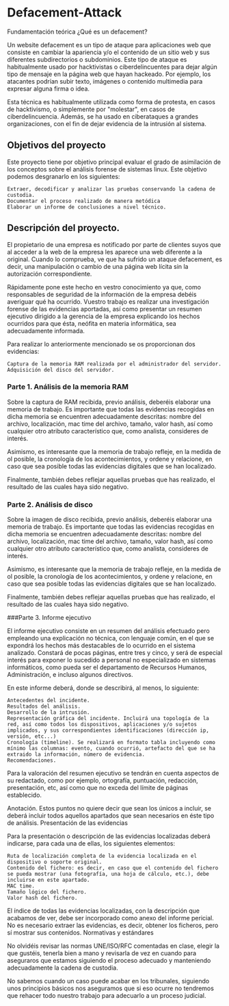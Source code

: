 # Defacement-Attack
Fundamentación teórica
¿Qué es un defacement?

Un website defacement es un tipo de ataque para aplicaciones web que consiste en cambiar la apariencia y/o el contenido de un sitio web y sus diferentes subdirectorios o subdominios. Este tipo de ataque es habitualmente usado por hacktivistas o ciberdelincuentes para dejar algún tipo de mensaje en la página web que hayan hackeado. Por ejemplo, los atacantes podrían subir texto, imágenes o contenido multimedia para expresar alguna firma o idea.

Esta técnica es habitualmente utilizada como forma de protesta, en casos de hacktivismo, o simplemente por "molestar", en casos de ciberdelincuencia. Además, se ha usado en ciberataques a grandes organizaciones, con el fin de dejar evidencia de la intrusión al sistema.

## Objetivos del proyecto

Este proyecto tiene por objetivo principal evaluar el grado de asimilación de los conceptos sobre el análisis forense de sistemas linux. Este objetivo podemos desgranarlo en los siguientes:

    Extraer, decodificar y analizar las pruebas conservando la cadena de custodia.
    Documentar el proceso realizado de manera metódica
    Elaborar un informe de conclusiones a nivel técnico.

## Descripción del proyecto.

El propietario de una empresa es notificado por parte de clientes suyos que al acceder a la web de la empresa les aparece una web diferente a la original. Cuando lo comprueba, ve que ha sufrido un ataque defacement, es decir, una manipulación o cambio de una página web lícita sin la autorización correspondiente.

Rápidamente pone este hecho en vestro conocimiento ya que, como responsables de seguridad de la información de la empresa debéis averiguar qué ha ocurrido. Vuestro trabajo es realizar una investigación forense de las evidencias aportadas, así como presentar un resumen ejecutivo dirigido a la gerencia de la empresa explicando los hechos ocurridos para que ésta, neófita en materia informática, sea adecuadamente informada.

Para realizar lo anteriormente mencionado se os proporcionan dos evidencias:

    Captura de la memoria RAM realizada por el administrador del servidor.
    Adquisición del disco del servidor.

### Parte 1. Análisis de la memoria RAM

Sobre la captura de RAM recibida, previo análisis, deberéis elaborar una memoria de trabajo. Es importante que todas las evidencias recogidas en dicha memoria se encuentren adecuadamente descritas: nombre del archivo, localización, mac time del archivo, tamaño, valor hash, así como cualquier otro atributo característico que, como analista, consideres de interés.

Asimismo, es interesante que la memoria de trabajo refleje, en la medida de ol posible, la cronología de los acontecimientos, y ordene y relacione, en caso que sea posible todas las evidencias digitales que se han localizado.

Finalmente, también debes reflejar aquellas pruebas que has realizado, el resultado de las cuales haya sido negativo.

### Parte 2. Análisis de disco

Sobre la imagen de disco recibida, previo análisis, deberéis elaborar una memoria de trabajo. Es importante que todas las evidencias recogidas en dicha memoria se encuentren adecuadamente descritas: nombre del archivo, localización, mac time del archivo, tamaño, valor hash, así como cualquier otro atributo característico que, como analista, consideres de interés.

Asimismo, es interesante que la memoria de trabajo refleje, en la medida de ol posible, la cronología de los acontecimientos, y ordene y relacione, en caso que sea posible todas las evidencias digitales que se han localizado.

Finalmente, también debes reflejar aquellas pruebas que has realizado, el resultado de las cuales haya sido negativo.

###Parte 3. Informe ejecutivo

El informe ejecutivo consiste en un resumen del análisis efectuado pero empleando una explicación no técnica, con lenguaje común, en el que se expondrá los hechos más destacables de lo ocurrido en el sistema analizado. Constará de pocas páginas, entre tres y cinco, y será de especial interés para exponer lo sucedido a personal no especializado en sistemas informáticos, como pueda ser el departamento de Recursos Humanos, Administración, e incluso algunos directivos.

En este informe deberá, donde se describirá, al menos, lo siguiente:

    Antecedentes del incidente.
    Resultados del análisis.
    Desarrollo de la intrusión.
    Representación gráfica del incidente. Incluirá una topología de la red, así como todos los dispositivos, aplicaciones y/o sujetos implicados, y sus correspondientes identificaciones (dirección ip, versión, etc...)
    Cronología (timeline). Se realizará en formato tabla incluyendo como mínimo las columnas: evento, cuando ocurrió, artefacto del que se ha extraido la información, número de evidencia.
    Recomendaciones.

Para la valoración del resumen ejecutivo se tendrán en cuenta aspectos de su redactado, como por ejemplo, ortografía, puntuación, redacción, presentación, etc, así como que no exceda del límite de páginas establecido.

Anotación. Estos puntos no quiere decir que sean los únicos a incluir, se deberá incluir todos aquellos apartados que sean necesarios en éste tipo de análisis.
Presentación de las evidencias

Para la presentación o descripción de las evidencias localizadas deberá indicarse, para cada una de ellas, los siguientes elementos:

    Ruta de localización completa de la evidencia localizada en el dispositivo o soporte original.
    Contenido del fichero: es decir, en caso que el contenido del fichero se pueda mostrar (una fotografía, una hoja de cálculo, etc.), debe incluirse en este apartado.
    MAC time.
    Tamaño lógico del fichero.
    Valor hash del fichero.

El índice de todas las evidencias localizadas, con la descripción que acabamos de ver, debe ser incorporado como anexo del informe pericial. No es necesario extraer las evidencias, es decir, obtener los ficheros, pero sí mostrar sus contenidos.
Normativas y estándares

No olvidéis revisar las normas UNE/ISO/RFC comentadas en clase, elegir la que gustéis, tenerla bien a mano y revisarla de vez en cuando para aseguraros que estamos siguiendo el proceso adecuado y manteniendo adecuadamente la cadena de custodia.

No sabemos cuando un caso puede acabar en los tribunales, siguiendo unos principios básicos nos aseguramos que si eso ocurre no tendremos que rehacer todo nuestro trabajo para adecuarlo a un proceso judicial.

